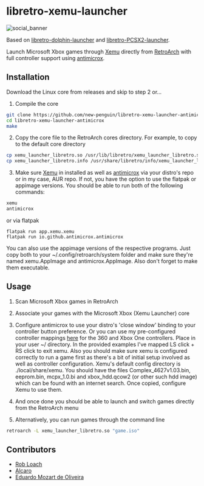 # libretro-xemu-launcher


![social_banner](https://github.com/new-penguin/libretro-xemu-launcher-antimicrox/assets/139792946/a0e4520f-0b88-4811-8961-d4d82fd34727)


Based on [libretro-dolphin-launcher](https://github.com/RobLoach/libretro-dolphin-launcher) and [libretro-PCSX2-launcher](https://github.com/eduardomozart/libretro-pcsx2-launcher). 

Launch Microsoft Xbox games through [Xemu](https://xemu.app/) directly from [RetroArch](http://www.libretro.com/) with full controller support using [antimicrox](https://github.com/AntiMicroX/antimicrox/).


## Installation

Download the Linux core from releases and skip to step 2 or...

1. Compile the core
  ``` bash
  git clone https://github.com/new-penguin/libretro-xemu-launcher-antimicrox
  cd libretro-xemu-launcher-antimicrox
  make
  ```

2. Copy the core file to the RetroArch cores directory. For example, to copy to the default core directory
  ``` bash
  cp xemu_launcher_libretro.so /usr/lib/libretro/xemu_launcher_libretro.so
  cp xemu_launcher_libretro.info /usr/share/libretro/info/xemu_launcher_libretro.info
  ```

3. Make sure [Xemu](https://xemu.app/) in installed as well as [antimicrox](https://github.com/AntiMicroX/antimicrox/) via your distro's repo or in my case, AUR repo. If not, you have the option to use the flatpak or appimage versions. You should be able to run both of the following commands:

  ``` bash
  xemu
  antimicrox
  ```
  or via flatpak
  
  ```
  flatpak run app.xemu.xemu
  flatpak run io.github.antimicrox.antimicrox
  ```
You can also use the appimage versions of the respective programs. Just copy both to your ~/.config/retroarch/system folder and make sure they're named xemu.AppImage and antimicrox.AppImage. Also don't forget to make them executable.

## Usage

1. Scan Microsoft Xbox games in RetroArch

2. Associate your games with the Microsoft Xbox (Xemu Launcher) core

3. Configure antimicrox to use your distro's 'close window' binding to your controller button preference. Or you can use my pre-configured controller mappings [here](https://ufile.io/9t4vnq6m) for the 360 and Xbox One controllers. Place in your user ~/ directory. In the provided examples I've mapped LS click + RS click to exit xemu. Also you should make sure xemu is configured correctly to run a game first as there's a bit of initial setup involved as well as controller configuration. Xemu's default config directory is ./local/share/xemu. You should have the files Complex_4627v1.03.bin, eeprom.bin, mcpx_1.0.bi and xbox_hdd.qcow2 (or other such hdd image) which can be found with an internet search. Once copied, configure Xemu to use them.
  
3. And once done you should be able to launch and switch games directly from the RetroArch menu

3. Alternatively, you can run games through the command line
  ``` bash
  retroarch -L xemu_launcher_libretro.so "game.iso"
  ```

## Contributors

- [Rob Loach](http://github.com/robloach)
- [Alcaro](https://github.com/Alcaro)
- [Eduardo Mozart de Oliveira](https://github.com/coldscientist)
